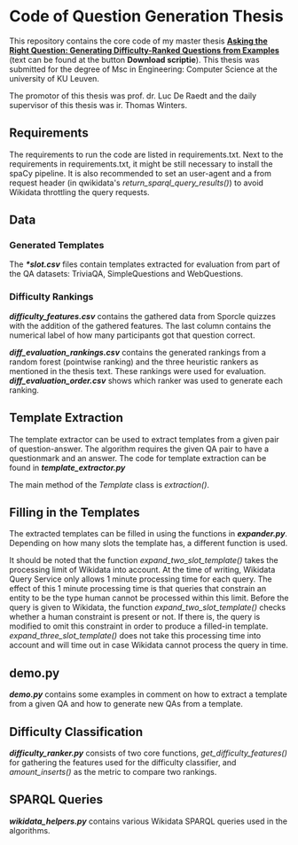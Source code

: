 # Code of Question Generation Thesis
This repository contains the core code of my master thesis **[Asking the Right Question: Generating Difficulty-Ranked Questions from Examples](https://www.scriptiebank.be/scriptie/2022/asking-right-question-generating-difficulty-ranked-questions-examples)** (text can be found at the button **Download scriptie**). This thesis was submitted for the degree of Msc in Engineering: Computer Science at the university of KU Leuven. 


The promotor of this thesis was prof. dr. Luc De Raedt and the daily supervisor of this thesis was ir. Thomas Winters.  

## Requirements
The requirements to run the code are listed in requirements.txt. Next to the requirements in requirements.txt, it might be still necessary to install the spaCy pipeline. It is also recommended to set an user-agent and a from request header (in qwikidata's _return_sparql_query_results()_) to avoid Wikidata throttling the query requests.

## Data
### Generated Templates
The **_*slot.csv_** files contain templates extracted for evaluation from part of the QA datasets: TriviaQA, SimpleQuestions and WebQuestions.
### Difficulty Rankings
**_difficulty_features.csv_** contains the gathered data from Sporcle quizzes with the addition of the gathered features. The last column contains the numerical label of how many participants got that question correct.
 
**_diff_evaluation_rankings.csv_** contains the generated rankings from a random forest (pointwise ranking) and the three heuristic rankers as mentioned in the thesis text. These rankings were used for evaluation. **_diff_evaluation_order.csv_** shows which ranker was used to generate each ranking. 

[^1]: www.sporcle.com

## Template Extraction
The template extractor can be used to extract templates from a given pair of question-answer. The algorithm requires the given QA pair to have a questionmark and an answer. The code for template extraction can be found in **_template_extractor.py_**

The main method of the _Template_ class is _extraction()_.
## Filling in the Templates
The extracted templates can be filled in using the functions in 
**_expander.py_**. Depending on how many slots the template has, a different function is used. 

It should be noted that the function _expand_two_slot_template()_ takes the processing limit of Wikidata into account. At the time of writing, Wikidata Query Service only allows 1 minute processing time for each query. The effect of this 1 minute processing time is that queries that constrain an entity to be the type human cannot be processed within this limit. Before the query is given to Wikidata, the function _expand_two_slot_template()_ checks whether a human constraint is present or not. If there is, the query is modified to omit this constraint in order to produce a filled-in template.
_expand_three_slot_template()_ does not take this processing time into account and will time out in case Wikidata cannot process the query in time.

## demo.py
**_demo.py_** contains some examples in comment on how to extract a template from a given QA and how to generate new QAs from a template.

## Difficulty Classification
**_difficulty_ranker.py_** consists of two core functions, _get_difficulty_features()_ for gathering the features used for the difficulty classifier, and _amount_inserts()_ as the metric to compare two rankings.

## SPARQL Queries
**_wikidata_helpers.py_** contains various Wikidata SPARQL queries used in the algorithms.
